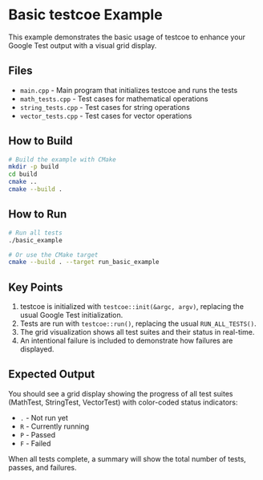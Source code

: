 # Basic testcoe Example

This example demonstrates the basic usage of testcoe to enhance your Google Test output with a visual grid display.

## Files

- `main.cpp` - Main program that initializes testcoe and runs the tests
- `math_tests.cpp` - Test cases for mathematical operations
- `string_tests.cpp` - Test cases for string operations
- `vector_tests.cpp` - Test cases for vector operations

## How to Build

```bash
# Build the example with CMake
mkdir -p build
cd build
cmake ..
cmake --build .
```

## How to Run

```bash
# Run all tests
./basic_example

# Or use the CMake target
cmake --build . --target run_basic_example
```

## Key Points

1. testcoe is initialized with `testcoe::init(&argc, argv)`, replacing the usual Google Test initialization.
2. Tests are run with `testcoe::run()`, replacing the usual `RUN_ALL_TESTS()`.
3. The grid visualization shows all test suites and their status in real-time.
4. An intentional failure is included to demonstrate how failures are displayed.

## Expected Output

You should see a grid display showing the progress of all test suites (MathTest, StringTest, VectorTest) with color-coded status indicators:
- `.` - Not run yet
- `R` - Currently running
- `P` - Passed
- `F` - Failed

When all tests complete, a summary will show the total number of tests, passes, and failures.